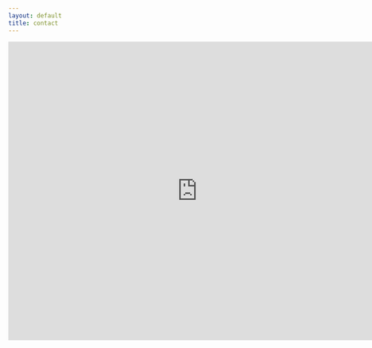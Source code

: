 ```yaml
---
layout: default
title: contact
---
```


<div>
<iframe src="https://docs.google.com/forms/d/1TE7dWJ70XI7uI_NcAFIGrfNAIJYwNgqNONjMO5XE-qg/viewform?embedded=true" width="760" height="600" frameborder="0" marginheight="0" marginwidth="0">Loading...</iframe>
</div>